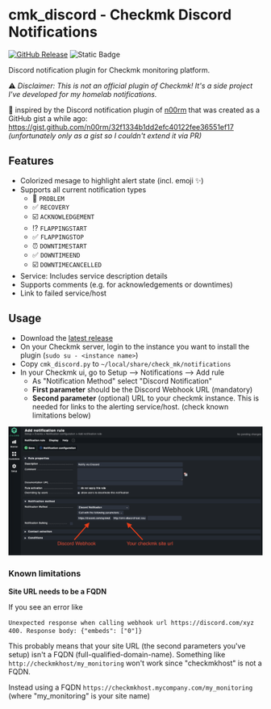 # cmk_discord - Checkmk Discord Notifications

[![GitHub Release](https://img.shields.io/github/v/release/fschlag/cmk_discord)](https://github.com/fschlag/cmk_discord/releases)
![Static Badge](https://img.shields.io/badge/Tested%20with%20Checkmk-2.2.0p21-neon)

Discord notification plugin for Checkmk monitoring platform.

:warning: _Disclaimer: This is not an official plugin of Checkmk! It's a side project I've developed for my homelab
notifications._

:clap: inspired by the Discord notification plugin of [n00rm](https://github.com/n00rm) that was created as a GitHub
gist a while ago: https://gist.github.com/n00rm/32f1334b1dd2efc40122fee36551ef17
_(unfortunately only as a gist so I couldn't extend it via PR)_

## Features

* Colorized mesage to highlight alert state (incl. emoji :sparkles:)
* Supports all current notification types
    * :rotating_light: `PROBLEM`
    * :white_check_mark: `RECOVERY`
    * :ballot_box_with_check: `ACKNOWLEDGEMENT`
    * :interrobang: `FLAPPINGSTART`
    * :white_check_mark: `FLAPPINGSTOP`
    * :alarm_clock: `DOWNTIMESTART`
    * :white_check_mark: `DOWNTIMEEND`
    * :ballot_box_with_check: `DOWNTIMECANCELLED`
* Service: Includes service description details
* Supports comments (e.g. for acknowledgements or downtimes)
* Link to failed service/host

## Usage

* Download the [latest release](https://github.com/fschlag/cmk_discord/releases)
* On your Checkmk server, login to the instance you want to install the plugin (`sudo su - <instance name>`)
* Copy `cmk_discord.py` to `~/local/share/check_mk/notifications`
* In your Checkmk ui, go to Setup --> Notifications --> Add rule
    * As "Notification Method" select "Discord Notification"
    * **First parameter** should be the Discord Webhook URL (mandatory)
    * **Second parameter** (optional) URL to your checkmk instance. This is needed for links to the alerting
      service/host. (check known limitations below)

![cmk-discord setup ui](images/cmk-discord-setup-ui.png)

### Known limitations

**Site URL needs to be a FQDN**

If you see an error like

```text
Unexpected response when calling webhook url https://discord.com/xyz 400. Response body: {"embeds": ["0"]}
```

This probably means that your site URL (the second parameters you've setup) isn't a FQDN (full-qualified-domain-name).
Something like `http://checkmkhost/my_monitoring` won't work since "checkmkhost" is not a FQDN.

Instead using a FQDN `https://checkmkhost.mycompany.com/my_monitoring` (where "my_monitoring" is your site name)
